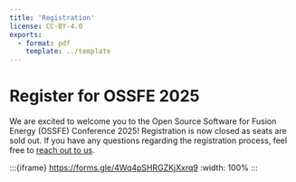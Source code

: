 ```yaml
---
title: 'Registration'
license: CC-BY-4.0
exports:
  - format: pdf
    template: ../template
---
```



# Register for OSSFE 2025
We are excited to welcome you to the Open Source Software for Fusion Energy (OSSFE) Conference 2025! Registration is now closed as seats are sold out. If you have any questions regarding the registration process, feel free to  [reach out to us](ossfe2025@gmail.com).

:::{iframe} https://forms.gle/4Wq4pSHRGZKjXxrq9
:width: 100%
:::